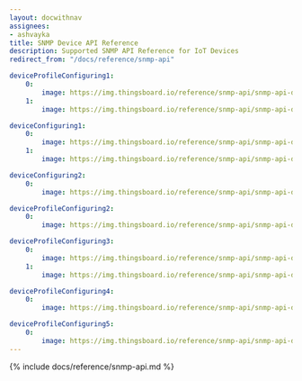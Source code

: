 ```yaml
---
layout: docwithnav
assignees:
- ashvayka 
title: SNMP Device API Reference
description: Supported SNMP API Reference for IoT Devices
redirect_from: "/docs/reference/snmp-api"

deviceProfileConfiguring1:
    0:
        image: https://img.thingsboard.io/reference/snmp-api/snmp-api-device-profile-configuring-1-ce.png
    1:
        image: https://img.thingsboard.io/reference/snmp-api/snmp-api-device-profile-configuring-2-ce.png

deviceConfiguring1:
    0:
        image: https://img.thingsboard.io/reference/snmp-api/snmp-api-device-configuring-1-ce.png
    1:
        image: https://img.thingsboard.io/reference/snmp-api/snmp-api-device-configuring-2-ce.png

deviceConfiguring2:
    0:
        image: https://img.thingsboard.io/reference/snmp-api/snmp-api-device-configuring-3-ce.png

deviceProfileConfiguring2:
    0:
        image: https://img.thingsboard.io/reference/snmp-api/snmp-api-device-profile-configuring-3-ce.png

deviceProfileConfiguring3:
    0:
        image: https://img.thingsboard.io/reference/snmp-api/snmp-api-device-profile-configuring-4.1-ce.png
    1:
        image: https://img.thingsboard.io/reference/snmp-api/snmp-api-device-profile-configuring-4.2-ce.png

deviceProfileConfiguring4:
    0:
        image: https://img.thingsboard.io/reference/snmp-api/snmp-api-device-profile-configuring-5-ce.png

deviceProfileConfiguring5:
    0:
        image: https://img.thingsboard.io/reference/snmp-api/snmp-api-device-profile-configuring-6-ce.png
---
```


{% include docs/reference/snmp-api.md %}
